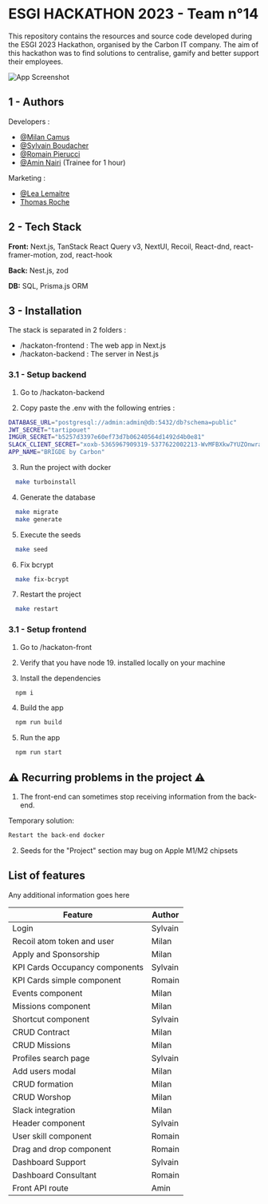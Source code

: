 
# ESGI HACKATHON 2023 - Team n°14

This repository contains the resources and source code developed during the ESGI 2023 Hackathon, organised by the Carbon IT company. 
The aim of this hackathon was to find solutions to centralise, gamify and better support their employees.




![App Screenshot](https://i.postimg.cc/B6JSHyvk/Capture-d-e-cran-2023-06-11-a-17-16-01.png)




## 1 - Authors

Developers :
- [@Milan Camus](https://github.com/MisterGoodDeal)
- [@Sylvain Boudacher](https://github.com/SylvainBoudacher)
- [@Romain Pierucci](https://github.com/Norudah)
- [@Amin Nairi](https://github.com/aminnairi) (Trainee for 1 hour)

Marketing :
- [@Lea Lemaitre](https://www.linkedin.com/in/l%C3%A9a-lemaitre-chef-de-projets-marketing-operationnel)
- [Thomas Roche](https://www.linkedin.com/in/thomas-r-8a3526179/)

## 2 - Tech Stack

**Front:** Next.js, TanStack React Query v3, NextUI, Recoil, React-dnd, react-framer-motion, zod, react-hook

**Back:** Nest.js, zod

**DB:** SQL, Prisma.js ORM



## 3 - Installation

The stack is separated in 2 folders :
- /hackaton-frontend : The web app in Next.js
- /hackaton-backend : The server in Nest.js

### 3.1 - Setup backend

1. Go to /hackaton-backend

2. Copy paste the .env with the following entries :

```bash
DATABASE_URL="postgresql://admin:admin@db:5432/db?schema=public"
JWT_SECRET="tartipouet"
IMGUR_SECRET="b5257d3397e60ef73d7b06240564d1492d4b0e81"
SLACK_CLIENT_SECRET="xoxb-5365967909319-5377622002213-WvMFBXkw7YUZOnwrayK6CL3I"
APP_NAME="BRIGDE by Carbon"
```

3. Run the project with docker

```bash
  make turboinstall  
```

4. Generate the database

```bash
  make migrate
  make generate
```

5. Execute the seeds

```bash
  make seed
```

6. Fix bcrypt

```bash
  make fix-bcrypt
```

7. Restart the project

```bash
  make restart
```

### 3.1 - Setup frontend

1. Go to /hackaton-front
2. Verify that you have node 19. installed locally on your machine

3. Install the dependencies

```bash
  npm i
```

4. Build the app

```bash
  npm run build
```

5. Run the app

```bash
  npm run start
```

## ⚠️ Recurring problems in the project ⚠️

1. The front-end can sometimes stop receiving information from the back-end.

Temporary solution: 

```txt
Restart the back-end docker
```

2. Seeds for the "Project" section may bug on Apple M1/M2 chipsets

## List of features

Any additional information goes here

| Feature                        | Author  |
|--------------------------------|---------|
| Login                          | Sylvain |
| Recoil atom token and user     | Milan   |
| Apply and Sponsorship          | Milan   |
| KPI Cards Occupancy components | Sylvain |
| KPI Cards simple component     | Romain  |
| Events component               | Milan   |
| Missions component             | Milan   |
| Shortcut component             | Sylvain |
| CRUD Contract                  | Milan   |
| CRUD Missions                  | Milan   |
| Profiles search page           | Sylvain |
| Add users modal                | Milan   |
| CRUD formation                 | Milan   |
| CRUD Worshop                   | Milan   |
| Slack integration              | Milan   |
| Header component               | Sylvain |
| User skill component           | Romain  |
| Drag and drop component        | Romain  |
| Dashboard Support              | Sylvain |
| Dashboard Consultant           | Romain  |
| Front API route                | Amin    |
